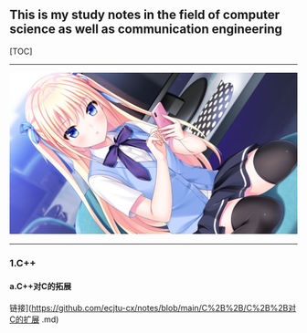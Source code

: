 ## This is my study notes in the field of computer science as well as communication engineering



[TOC]

------

![](README.assets/1.jpg)

------



### 1.C++

#### a.C++对C的拓展 

链接](https://github.com/ecjtu-cx/notes/blob/main/C%2B%2B/C%2B%2B对C的扩展 .md)

